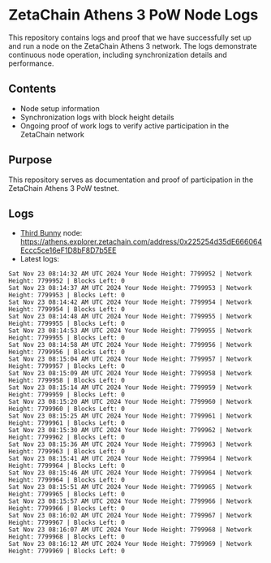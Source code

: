 # ZetaChain Athens 3 PoW Node Logs
This repository contains logs and proof that we have successfully set up and run a node on the ZetaChain Athens 3 network. The logs demonstrate continuous node operation, including synchronization details and performance.

## Contents
- Node setup information
- Synchronization logs with block height details
- Ongoing proof of work logs to verify active participation in the ZetaChain network

## Purpose
This repository serves as documentation and proof of participation in the ZetaChain Athens 3 PoW testnet.

## Logs

- [Third Bunny](https://thirdbunny.xyz/) node: https://athens.explorer.zetachain.com/address/0x225254d35dE666064Eccc5ce16eF1D8bF8D7b5EE
- Latest logs:
```
Sat Nov 23 08:14:32 AM UTC 2024 Your Node Height: 7799952 | Network Height: 7799952 | Blocks Left: 0
Sat Nov 23 08:14:37 AM UTC 2024 Your Node Height: 7799953 | Network Height: 7799953 | Blocks Left: 0
Sat Nov 23 08:14:42 AM UTC 2024 Your Node Height: 7799954 | Network Height: 7799954 | Blocks Left: 0
Sat Nov 23 08:14:48 AM UTC 2024 Your Node Height: 7799955 | Network Height: 7799955 | Blocks Left: 0
Sat Nov 23 08:14:53 AM UTC 2024 Your Node Height: 7799955 | Network Height: 7799955 | Blocks Left: 0
Sat Nov 23 08:14:58 AM UTC 2024 Your Node Height: 7799956 | Network Height: 7799956 | Blocks Left: 0
Sat Nov 23 08:15:04 AM UTC 2024 Your Node Height: 7799957 | Network Height: 7799957 | Blocks Left: 0
Sat Nov 23 08:15:09 AM UTC 2024 Your Node Height: 7799958 | Network Height: 7799958 | Blocks Left: 0
Sat Nov 23 08:15:14 AM UTC 2024 Your Node Height: 7799959 | Network Height: 7799959 | Blocks Left: 0
Sat Nov 23 08:15:20 AM UTC 2024 Your Node Height: 7799960 | Network Height: 7799960 | Blocks Left: 0
Sat Nov 23 08:15:25 AM UTC 2024 Your Node Height: 7799961 | Network Height: 7799961 | Blocks Left: 0
Sat Nov 23 08:15:30 AM UTC 2024 Your Node Height: 7799962 | Network Height: 7799962 | Blocks Left: 0
Sat Nov 23 08:15:36 AM UTC 2024 Your Node Height: 7799963 | Network Height: 7799963 | Blocks Left: 0
Sat Nov 23 08:15:41 AM UTC 2024 Your Node Height: 7799964 | Network Height: 7799964 | Blocks Left: 0
Sat Nov 23 08:15:46 AM UTC 2024 Your Node Height: 7799964 | Network Height: 7799964 | Blocks Left: 0
Sat Nov 23 08:15:51 AM UTC 2024 Your Node Height: 7799965 | Network Height: 7799965 | Blocks Left: 0
Sat Nov 23 08:15:57 AM UTC 2024 Your Node Height: 7799966 | Network Height: 7799966 | Blocks Left: 0
Sat Nov 23 08:16:02 AM UTC 2024 Your Node Height: 7799967 | Network Height: 7799967 | Blocks Left: 0
Sat Nov 23 08:16:07 AM UTC 2024 Your Node Height: 7799968 | Network Height: 7799968 | Blocks Left: 0
Sat Nov 23 08:16:12 AM UTC 2024 Your Node Height: 7799969 | Network Height: 7799969 | Blocks Left: 0
```
